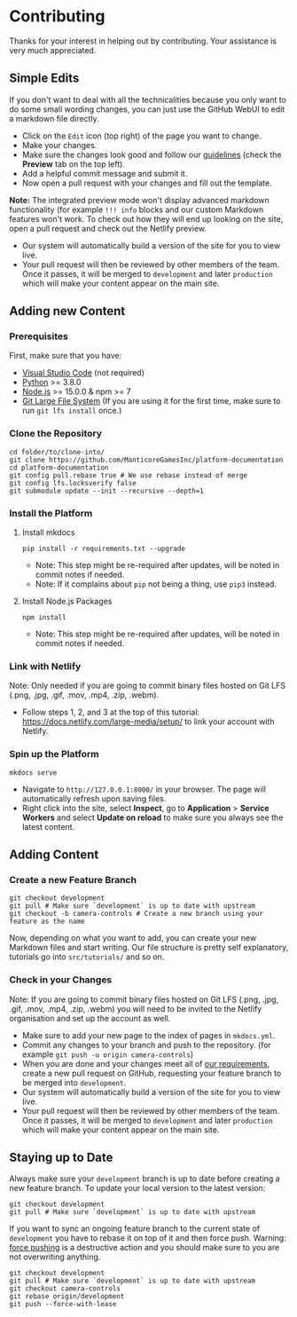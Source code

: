 # Contributing

Thanks for your interest in helping out by contributing. Your assistance is very much appreciated.

## Simple Edits

If you don't want to deal with all the technicalities because you only want to do some small wording changes, you can just use the GitHub WebUI to edit a markdown file directly.

- Click on the `Edit` icon (top right) of the page you want to change.
- Make your changes.
- Make sure the changes look good and follow our [guidelines](https://github.com/ManticoreGamesInc/platform-documentation/wiki/Documentation-Style-Guide) (check the **Preview** tab on the top left).
- Add a helpful commit message and submit it.
- Now open a pull request with your changes and fill out the template.

**Note:** The integrated preview mode won't display advanced markdown functionality (for example `!!! info` blocks and our custom Markdown features won't work. To check out how they will end up looking on the site, open a pull request and check out the Netlify preview.

- Our system will automatically build a version of the site for you to view live.
- Your pull request will then be reviewed by other members of the team. Once it passes, it will be merged to `development` and later `production` which will make your content appear on the main site.

## Adding new Content

### Prerequisites

First, make sure that you have:

- [Visual Studio Code](https://github.com/ManticoreGamesInc/platform-documentation/wiki/Editor-Setup) (not required)
- [Python](https://www.python.org/) >= 3.8.0
- [Node.js](https://nodejs.org/en/download/) >= 15.0.0 & npm >= 7
- [Git Large File System](https://git-lfs.github.com/) (If you are using it for the first time, make sure to run `git lfs install` once.)

### Clone the Repository

```console
cd folder/to/clone-into/
git clone https://github.com/ManticoreGamesInc/platform-documentation
cd platform-documentation
git config pull.rebase true # We use rebase instead of merge
git config lfs.locksverify false
git submodule update --init --recursive --depth=1
```

### Install the Platform

1. Install mkdocs

    ```console
    pip install -r requirements.txt --upgrade
    ```

    - Note: This step might be re-required after updates, will be noted in commit notes if needed.
    - Note: If it complains about `pip` not being a thing, use `pip3` instead.

2. Install Node.js Packages

    ```console
    npm install
    ```

    - Note: This step might be re-required after updates, will be noted in commit notes if needed.

### Link with Netlify

Note: Only needed if you are going to commit binary files hosted on Git LFS (.png, .jpg, .gif, .mov, .mp4, .zip, .webm).

- Follow steps 1, 2, and 3 at the top of this tutorial: <https://docs.netlify.com/large-media/setup/> to link your account with Netlify.

### Spin up the Platform

```console
mkdocs serve
```

- Navigate to `http://127.0.0.1:8000/` in your browser. The page will automatically refresh upon saving files.
- Right click into the site, select **Inspect**, go to **Application** > **Service Workers** and select **Update on reload** to make sure you always see the latest content.

## Adding Content

### Create a new Feature Branch

```console
git checkout development
git pull # Make sure `development` is up to date with upstream
git checkout -b camera-controls # Create a new branch using your feature as the name
```

Now, depending on what you want to add, you can create your new Markdown files and start writing. Our file structure is pretty self explanatory, tutorials go into `src/tutorials/` and so on.

### Check in your Changes

Note: If you are going to commit binary files hosted on Git LFS (.png, .jpg, .gif, .mov, .mp4, .zip, .webm) you will need to be invited to the Netlify organisation and set up the account as well.

- Make sure to add your new page to the index of pages in `mkdocs.yml`.
- Commit any changes to your branch and push to the repository. (for example `git push -u origin camera-controls`)
- When you are done and your changes meet all of [our requirements](https://github.com/ManticoreGamesInc/platform-documentation/wiki/Documentation-Style-Guide), create a new pull request on GitHub, requesting your feature branch to be merged into `development`.
- Our system will automatically build a version of the site for you to view live.
- Your pull request will then be reviewed by other members of the team. Once it passes, it will be merged to `development` and later `production` which will make your content appear on the main site.

## Staying up to Date

Always make sure your `development` branch is up to date before creating a new feature branch. To update your local version to the latest version:

```console
git checkout development
git pull # Make sure `development` is up to date with upstream
```

If you want to sync an ongoing feature branch to the current state of `development` you have to rebase it on top of it and then force push. Warning: [force pushing](https://www.git-tower.com/learn/git/faq/git-force-push/) is a destructive action and you should make sure to you are not overwriting anything.

```console
git checkout development
git pull # Make sure `development` is up to date with upstream
git checkout camera-controls
git rebase origin/development
git push --force-with-lease
```

